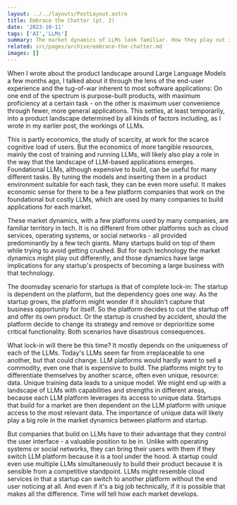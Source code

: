 ```yaml
---
layout: ../../layouts/PostLayout.astro
title: Embrace the Chatter (pt. 2)
date: '2023-10-11'
tags: ['AI','LLMs']
summary: The market dynamics of LLMs look familiar. How they play out is to be seen.
related: src/pages/archive/embrace-the-chatter.md
images: []
---
```

When I wrote about the product landscape around Large Language Models a few months ago, I talked about it through the lens of the end-user experience and the tug-of-war inherent to most software applications: On one end of the spectrum is purpose-built products, with maximum proficiency at a certain task - on the other is maximum user convenience through fewer, more general applications. This settles, at least temporarily, into a product landscape determined by all kinds of factors including, as I wrote in my earlier post, the workings of LLMs.

This is partly economics, the study of scarcity, at work for the scarce cognitive load of users. But the economics of more tangible resources, mainly the cost of training and running LLMs, will likely also play a role in the way that the landscape of LLM-based applications emerges. Foundational LLMs, although expensive to build, can be useful for many different tasks. By tuning the models and inserting them in a product environment suitable for each task, they can be even more useful. It makes economic sense for there to be a few platform companies that work on the foundational but costly LLMs, which are used by many companies to build applications for each market.

These market dynamics, with a few platforms used by many companies, are familiar territory in tech. It is no different from other platforms such as cloud services, operating systems, or social networks - all provided predominantly by a few tech giants. Many startups build on top of them while trying to avoid getting crushed. But for each technology the market dynamics might play out differently, and those dynamics have large implications for any startup's prospects of becoming a large business with that technology.

The doomsday scenario for startups is that of complete lock-in: The startup is dependent on the platform, but the dependency goes one way. As the startup grows, the platform might wonder if it shouldn't capture that business opportunity for itself. So the platform decides to cut the startup off and offer its own product. Or the startup is crushed by accident, should the platform decide to change its strategy and remove or deprioritize some critical functionality. Both scenarios have disastrous consequences.

What lock-in will there be this time? It mostly depends on the uniqueness of each of the LLMs. Today's LLMs seem far from irreplaceable to one another, but that could change. LLM platforms would hardly want to sell a commodity, even one that is expensive to build. The platforms might try to differentiate themselves by another scarce, often even unique, resource: data. Unique training data leads to a unique model. We might end up with a landscape of LLMs with capabilities and strengths in different areas, because each LLM platform leverages its access to unique data. Startups that build for a market are then dependent on the LLM platform with unique access to the most relevant data. The importance of unique data will likely play a big role in the market dynamics between platform and startup.

But companies that build on LLMs have to their advantage that they control the user interface - a valuable position to be in. Unlike with operating systems or social networks, they can bring their users with them if they switch LLM platform because it is a tool under the hood. A startup could even use multiple LLMs simultaneously to build their product because it is sensible from a competitive standpoint. LLMs might resemble cloud services in that a startup can switch to another platform without the end user noticing at all. And even if it's a big job technically, if it is possible that makes all the difference. Time will tell how each market develops.
